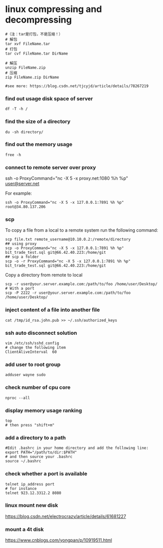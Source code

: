 # linux compressing and decompressing
```shell script
#（注：tar是打包，不是压缩！）
# 解包
tar xvf FileName.tar
# 打包
tar cvf FileName.tar DirName

# 解压
unzip FileName.zip
# 压缩
zip FileName.zip DirName

#see more: https://blog.csdn.net/tjcyjd/article/details/78267219
```

### find out usage disk space of server  
```shell script
df -T -h /
```

### find the size of a directory
```shell script
du -sh directory/
``` 


### find out the memory usage
```shell script
free -h
```

### connect to remote server over proxy
ssh -o ProxyCommand="nc -X 5 -x proxy.net:1080 %h %p" user@server.net

For example:
```shell script
ssh -o ProxyCommand="nc -X 5 -x 127.0.0.1:7891 %h %p" root@34.80.137.206
```

### scp
To copy a file from a local to a remote system run the following command:
```shell script
scp file.txt remote_username@10.10.0.2:/remote/directory
## using proxy
scp -o ProxyCommand="nc -X 5 -x 127.0.0.1:7891 %h %p" bit_trade_test.sql git@66.42.40.223:/home/git
## scp a folder 
scp -o -r ProxyCommand="nc -X 5 -x 127.0.0.1:7891 %h %p" bit_trade_test.sql git@66.42.40.223:/home/git
```
Copy a directory from remote to local
```shell script
scp -r user@your.server.example.com:/path/to/foo /home/user/Desktop/
# With a port 
scp -P 2222 -r user@your.server.example.com:/path/to/foo /home/user/Desktop/
```


### inject content of a file into another file
```shell script
cat /tmp/id_rsa.john.pub >> ~/.ssh/authorized_keys
``` 

### ssh auto disconnect solution
```shell script
vim /etc/ssh/sshd_config
# change the following item 
ClientAliveInterval  60
```

### add user to root group
```shell script
adduser wayne sudo
```

### check number of cpu core
```shell script
nproc --all
```

### display memory usage ranking 
```shell script
top 
# then press "shift+m"
``` 

### add a directory to a path
```shell script
#Edit .bashrc in your home directory and add the following line:
export PATH="/path/to/dir:$PATH"
# and then source your .bashrc
source ~/.bashrc
```

### check whether a port is available 
```shell script
telnet ip_address port
# for instance
telnet 923.12.3312.2 8080
```

### linux mount new disk
https://blog.csdn.net/electrocrazy/article/details/61681227
### mount a 4t disk
https://www.cnblogs.com/yongpan/p/10919511.html